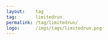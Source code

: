 ```yaml
---
layout:    tag
tag:       limitedrun
permalink: /tag/limitedrun/
logo:      /imgs/tags/limitedrun.png
---
```

